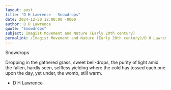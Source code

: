 ```yaml
---
layout: post
title: "D H Lawrence - Snowdrops"
date: 2024-12-30 12:00:00 -0000
author: D H Lawrence
quote: "Snowdrops"
subject: Imagist Movement and Nature (Early 20th century)
permalink: /Imagist Movement and Nature (Early 20th century)/D H Lawrence/D H Lawrence - Snowdrops
---
```


Snowdrops

  Dropping in the gathered grass,
  sweet bell-drops, the purity of light
  amid the fallen, hardly seen,
  selfless yielding where the cold
  has tossed each one upon the day,
  yet under, the womb, still warm.


- D H Lawrence
